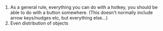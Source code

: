 1. As a general rule, everything you can do with a hotkey, you should be able to do with a button somewhere. (This doesn't normally include arrow keys/nudges etc, but everything else...)
2. Even distribution of objects